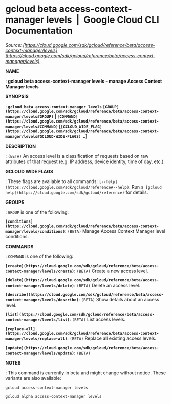 # gcloud beta access-context-manager levels  |  Google Cloud CLI Documentation

*Source: [https://cloud.google.com/sdk/gcloud/reference/beta/access-context-manager/levels](https://cloud.google.com/sdk/gcloud/reference/beta/access-context-manager/levels)*

**NAME**

: **gcloud beta access-context-manager levels - manage Access Context Manager levels**

**SYNOPSIS**

: **`gcloud beta access-context-manager levels` `[GROUP](https://cloud.google.com/sdk/gcloud/reference/beta/access-context-manager/levels#GROUP)` | `[COMMAND](https://cloud.google.com/sdk/gcloud/reference/beta/access-context-manager/levels#COMMAND)` [`[GCLOUD_WIDE_FLAG](https://cloud.google.com/sdk/gcloud/reference/beta/access-context-manager/levels#GCLOUD-WIDE-FLAGS) …`]**

**DESCRIPTION**

: `(BETA)` An access level is a classification of requests based on raw
attributes of that request (e.g. IP address, device identity, time of day,
etc.).

**GCLOUD WIDE FLAGS**

: These flags are available to all commands: `[--help](https://cloud.google.com/sdk/gcloud/reference#--help)`.
Run `$ [gcloud help](https://cloud.google.com/sdk/gcloud/reference)` for details.

**GROUPS**

: ``GROUP`` is one of the following:

**`[conditions](https://cloud.google.com/sdk/gcloud/reference/beta/access-context-manager/levels/conditions)`**:
`(BETA)` Manage Access Context Manager level conditions.

**COMMANDS**

: ``COMMAND`` is one of the following:

**`[create](https://cloud.google.com/sdk/gcloud/reference/beta/access-context-manager/levels/create)`**:
`(BETA)` Create a new access level.

**`[delete](https://cloud.google.com/sdk/gcloud/reference/beta/access-context-manager/levels/delete)`**:
`(BETA)` Delete an access level.

**`[describe](https://cloud.google.com/sdk/gcloud/reference/beta/access-context-manager/levels/describe)`**:
`(BETA)` Show details about an access level.

**`[list](https://cloud.google.com/sdk/gcloud/reference/beta/access-context-manager/levels/list)`**:
`(BETA)` List access levels.

**`[replace-all](https://cloud.google.com/sdk/gcloud/reference/beta/access-context-manager/levels/replace-all)`**:
`(BETA)` Replace all existing access levels.

**`[update](https://cloud.google.com/sdk/gcloud/reference/beta/access-context-manager/levels/update)`**:
`(BETA)`

**NOTES**

: This command is currently in beta and might change without notice. These
variants are also available:

```
gcloud access-context-manager levels
```

```
gcloud alpha access-context-manager levels
```